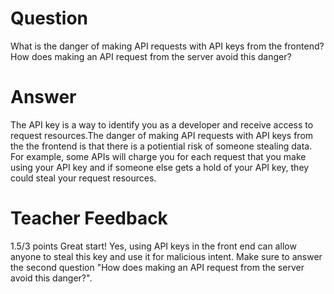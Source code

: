 # Question

What is the danger of making API requests with API keys from the frontend? How does making an API request from the server avoid this danger?

# Answer
The API key is a way to identify you as a developer and receive access to request resources.The danger of making API requests with API keys from the the frontend is that there is a potiential risk of 
someone stealing data. For example, some APIs will charge you for each request that you make using your API key and if someone else gets a hold of your API key, they could steal your request resources.
# Teacher Feedback

1.5/3 points
Great start! Yes, using API keys in the front end can allow anyone to steal this key and use it for malicious intent. Make sure to answer the second question "How does making an API request from the server avoid this danger?".
